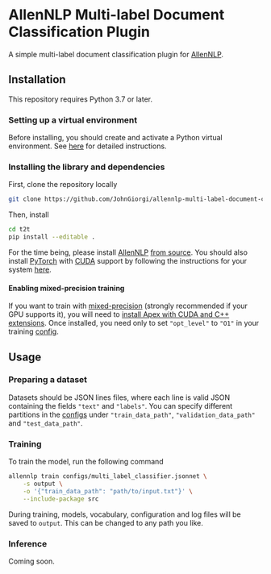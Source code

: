# AllenNLP Multi-label Document Classification Plugin

A simple multi-label document classification plugin for [AllenNLP](https://allennlp.org/).

## Installation

This repository requires Python 3.7 or later.

### Setting up a virtual environment

Before installing, you should create and activate a Python virtual environment. See [here](https://github.com/allenai/allennlp#installing-via-pip) for detailed instructions.

### Installing the library and dependencies

First, clone the repository locally

```bash
git clone https://github.com/JohnGiorgi/allennlp-multi-label-document-classification.git
```

Then, install

```bash
cd t2t
pip install --editable .
```

For the time being, please install [AllenNLP](https://github.com/allenai/allennlp) [from source](https://github.com/allenai/allennlp#installing-from-source). You should also install [PyTorch](https://pytorch.org/) with [CUDA](https://developer.nvidia.com/cuda-zone) support by following the instructions for your system [here](https://pytorch.org/get-started/locally/).

#### Enabling mixed-precision training

If you want to train with [mixed-precision](https://devblogs.nvidia.com/mixed-precision-training-deep-neural-networks/) (strongly recommended if your GPU supports it), you will need to [install Apex with CUDA and C++ extensions](https://github.com/NVIDIA/apex#quick-start). Once installed, you need only to set `"opt_level"` to `"O1"` in your training [config](configs).

## Usage

### Preparing a dataset

Datasets should be JSON lines files, where each line is valid JSON containing the fields `"text"` and `"labels"`. You can specify different partitions in the [configs](configs) under `"train_data_path"`, `"validation_data_path"` and `"test_data_path"`.

### Training

To train the model, run the following command

```bash
allennlp train configs/multi_label_classifier.jsonnet \
    -s output \
    -o '{"train_data_path": "path/to/input.txt"}' \
    --include-package src
```

During training, models, vocabulary, configuration and log files will be saved to `output`. This can be changed to any path you like.

### Inference

Coming soon.